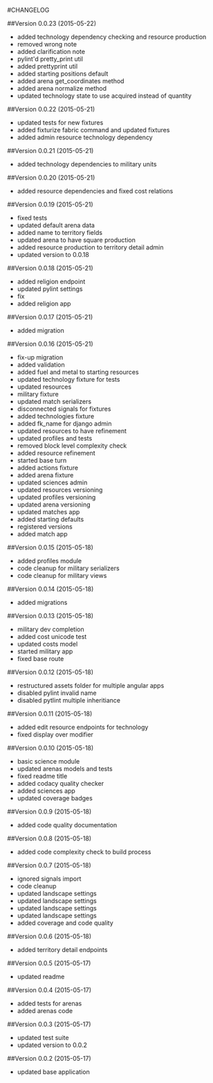 #CHANGELOG

##Version 0.0.23 (2015-05-22)

* added technology dependency checking and resource production
* removed wrong note
* added clarification note
* pylint'd pretty_print util
* added prettyprint util
* added starting positions default
* added arena get_coordinates method
* added arena normalize method
* updated technology state to use acquired instead of quantity


##Version 0.0.22 (2015-05-21)

*  updated tests for new fixtures
* added fixturize fabric command and updated fixtures
* added admin resource technology dependency


##Version 0.0.21 (2015-05-21)

* added technology dependencies to military units


##Version 0.0.20 (2015-05-21)

* added resource dependencies and fixed cost relations


##Version 0.0.19 (2015-05-21)

* fixed tests
* updated default arena data
* added name to territory fields
* updated arena to have square production
* added resource production to territory detail admin
* updated version to 0.0.18


##Version 0.0.18 (2015-05-21)

* added religion endpoint
* updated pylint settings
* fix
* added religion app


##Version 0.0.17 (2015-05-21)

* added migration


##Version 0.0.16 (2015-05-21)

* fix-up migration
* added validation
* added fuel and metal to starting resources
* updated technology fixture for tests
* updated resources
* military fixture
* updated match serializers
* disconnected signals for fixtures
* added technologies fixture
* added fk_name for django admin
* updated resources to have refinement
* updated profiles and tests
* removed block level complexity check
* added resource refinement
* started base turn
* added actions fixture
* added arena fixture
* updated sciences admin
* updated resources versioning
* updated profiles versioning
* updated arena versioning
* updated matches app
* added starting defaults
* registered versions
* added match app


##Version 0.0.15 (2015-05-18)

* added profiles module
* code cleanup for military serializers
* code cleanup for military views


##Version 0.0.14 (2015-05-18)

* added migrations


##Version 0.0.13 (2015-05-18)

* military dev completion
* added cost unicode test
* updated costs model
* started military app
* fixed base route


##Version 0.0.12 (2015-05-18)

* restructured assets folder for multiple angular apps
* disabled pylint invalid name
* disabled pytlint multiple inheritiance


##Version 0.0.11 (2015-05-18)

* added edit resource endpoints for technology
* fixed display over modifier


##Version 0.0.10 (2015-05-18)

* basic science module
* updated arenas models and tests
* fixed readme title
* added codacy quality checker
* added sciences app
* updated coverage badges


##Version 0.0.9 (2015-05-18)

* added code quality documentation


##Version 0.0.8 (2015-05-18)

* added code complexity check to build process


##Version 0.0.7 (2015-05-18)

* ignored signals import
* code cleanup
* updated landscape settings
* updated landscape settings
* updated landscape settings
* updated landscape settings
* added coverage and code quality


##Version 0.0.6 (2015-05-18)

* added territory detail endpoints


##Version 0.0.5 (2015-05-17)

* updated readme


##Version 0.0.4 (2015-05-17)

* added tests for arenas
* added arenas code


##Version 0.0.3 (2015-05-17)

* updated test suite
* updated version to 0.0.2


##Version 0.0.2 (2015-05-17)

* updated base application

